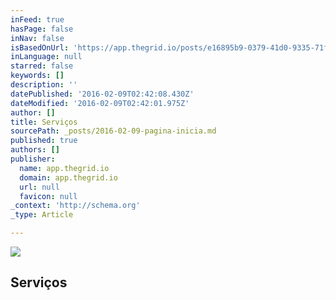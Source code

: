 ```yaml
---
inFeed: true
hasPage: false
inNav: false
isBasedOnUrl: 'https://app.thegrid.io/posts/e16895b9-0379-41d0-9335-71fbb1127d56/edit'
inLanguage: null
starred: false
keywords: []
description: ''
datePublished: '2016-02-09T02:42:08.430Z'
dateModified: '2016-02-09T02:42:01.975Z'
author: []
title: Serviços
sourcePath: _posts/2016-02-09-pagina-inicia.md
published: true
authors: []
publisher:
  name: app.thegrid.io
  domain: app.thegrid.io
  url: null
  favicon: null
_context: 'http://schema.org'
_type: Article

---
```

![](https://the-grid-user-content.s3-us-west-2.amazonaws.com/50715431-a0a1-4827-a266-566671028c86.jpg)

## Serviços